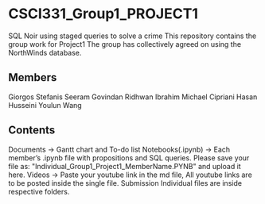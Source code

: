 # CSCI331_Group1_PROJECT1
SQL Noir using staged queries to solve a crime
This repository contains the group work for Project1
The group has collectively agreed on using the NorthWinds database.

## Members
Giorgos Stefanis
Seeram Govindan
Ridhwan Ibrahim
Michael Cipriani
Hasan Husseini
Youlun Wang

## Contents
Documents → Gantt chart and To-do list
Notebooks(.ipynb) → Each member’s .ipynb file with propositions and SQL queries. Please save your file as: "Individual_Group1_Project1_MemberName.PYNB" and upload it here.
Videos → Paste your youtube link in the md file, All youtube links are to be posted inside the single file.
Submission
Individual files are inside respective folders.
